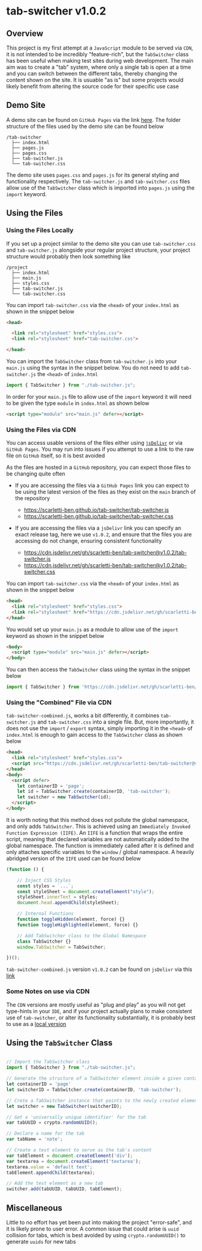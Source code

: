 # tab-switcher v1.0.2

## Overview
This project is my first attempt at a `JavaScript` module to be served via `CDN`, it is not intended to be incredibly "feature-rich", but the `TabSwitcher` class has been useful when making test sites during web development. The main aim was to create a "tab" system, where only a single tab is open at a time and you can switch between the different tabs, thereby changing the content shown on the site. It is usuable "as is" but some projects would likely benefit from altering the source code for their specific use case

## Demo Site
A demo site can be found on `GitHub Pages` via the link [here](https://scarletti-ben.github.io/tab-switcher). The folder structure of the files used by the demo site can be found below
```
/tab-switcher
  ├── index.html
  ├── pages.js
  ├── pages.css
  ├── tab-switcher.js
  └── tab-switcher.css
```

The demo site uses `pages.css` and `pages.js` for its general styling and functionality respectively. The `tab-switcher.js` and `tab-switcher.css` files allow use of the `TabSwitcher` class which is imported into `pages.js` using the `import` keyword.

## Using the Files

### Using the Files Locally

If you set up a project similar to the demo site you can use `tab-switcher.css` and `tab-switcher.js` alongside your regular project structure, your project structure would probably then look something like
```
/project
  ├── index.html
  ├── main.js
  ├── styles.css
  ├── tab-switcher.js
  └── tab-switcher.css
```

You can import `tab-switcher.css` via the `<head>` of your `index.html` as shown in the snippet below
```html
<head>

  <link rel="stylesheet" href="styles.css">
  <link rel="stylesheet" href="tab-switcher.css">

</head>
```

You can import the `TabSwitcher` class from `tab-switcher.js` into your `main.js` using the syntax in the snippet below. You do not need to add `tab-switcher.js` the `<head>` of `index.html`
```javascript
import { TabSwitcher } from "./tab-switcher.js";
```
In order for your `main.js` file to allow use of the `import` keyword it will need to be given the type `module` in `index.html` as shown below
```html
<script type="module" src="main.js" defer></script>
```

### Using the Files via CDN

You can access usable versions of the files either using [`jsDelivr`](https://www.jsdelivr.com/) or via `GitHub Pages`. You may run into issues if you attempt to use a link to the raw file on `GitHub` itself, so it is best avoided

As the files are hosted in a `GitHub` repository, you can expect those files to be changing quite often

- If you are accessing the files via a `GitHub Pages` link you can expect to be using the latest version of the files as they exist on the `main` branch of the repository
  - https://scarletti-ben.github.io/tab-switcher/tab-switcher.js
  - https://scarletti-ben.github.io/tab-switcher/tab-switcher.css

- If you are accessing the files via a `jsDelivr` link you can specify an exact release tag, here we use `v1.0.2`, and ensure that the files you are accessing do not change, ensuring consistent functionality
  - https://cdn.jsdelivr.net/gh/scarletti-ben/tab-switcher@v1.0.2/tab-switcher.js
  - https://cdn.jsdelivr.net/gh/scarletti-ben/tab-switcher@v1.0.2/tab-switcher.css

You can import `tab-switcher.css` via the `<head>` of your `index.html` as shown in the snippet below 
```html
<head>
  <link rel="stylesheet" href="styles.css">
  <link rel="stylesheet" href="https://cdn.jsdelivr.net/gh/scarletti-ben/tab-switcher@v1.0.2/tab-switcher.css">
</head>
```

You would set up your `main.js` as a module to allow use of the `import` keyword as shown in the snippet below 
```html
<body>
  <script type="module" src="main.js" defer></script>
</body>
```

You can then access the `TabSwitcher` class using the syntax in the snippet below
```javascript
import { TabSwitcher } from 'https://cdn.jsdelivr.net/gh/scarletti-ben/tab-switcher@v1.0.2/tab-switcher.js';
```

### Using the "Combined" File via CDN
`tab-switcher-combined.js`, works a bit differently, it combines `tab-switcher.js` and `tab-switcher.css` into a single file. But, more importantly, it does not use the `import` / `export` syntax, simply importing it in the `<head>` of `index.html` is enough to gain access to the `TabSwitcher` class as shown below
```html
<head>
  <link rel="stylesheet" href="styles.css">
  <script src="https://cdn.jsdelivr.net/gh/scarletti-ben/tab-switcher@v1.0.2/tab-switcher-combined.js"></script>
</head>
<body>
  <script defer>
    let containerID = 'page';
    let id = TabSwitcher.create(containerID, 'tab-switcher');
    let switcher = new TabSwitcher(id);
  </script>
</body>
```

It is worth noting that this method does not pollute the global namespace, and only adds `TabSwitcher`. This is achieved using an `Immediately Invoked Function Expression (IIFE)`. An `IIFE` is a function that wraps the entire script, meaning that declared variables are not automatically added to the global namespace. The function is immediately called after it is defined and only attaches specific variables to the `window` / global namespace. A heavily abridged version of the `IIFE` used can be found below
```javascript
(function () {

    // Inject CSS Styles
    const styles = `...`;
    const styleSheet = document.createElement("style");
    styleSheet.innerText = styles;
    document.head.appendChild(styleSheet);

    // Internal Functions
    function toggleHidden(element, force) {}
    function toggleHighlighted(element, force) {}

    // Add TabSwitcher class to the Global Namespace
    class TabSwitcher {}
    window.TabSwitcher = TabSwitcher;

})();
```

`tab-switcher-combined.js`  version `v1.0.2` can be found on `jsDelivr` via this [link](`tab-switcher-combined.js`)

### Some Notes on use via CDN
The `CDN` versions are mostly useful as "plug and play" as you will not get type-hints in your `IDE`, and if your project actually plans to make consistent use of `tab-switcher`, or alter its functionality substantially, it is probably best to use as a [local version](#using-the-files-locally)

## Using the `TabSwitcher` Class

```javascript

// Import the TabSwitcher class
import { TabSwitcher } from "./tab-switcher.js";

// Generate the structure of a TabSwitcher element inside a given container
let containerID = 'page'
let switcherID = TabSwitcher.create(containerID, 'tab-switcher');

// Crete a TabSwitcher instance that points to the newly created element
let switcher = new TabSwitcher(switcherID);

// Get a 'universally unique identifier' for the tab
var tabUUID = crypto.randomUUID();

// Declare a name for the tab
var tabName = 'note';

// Create a test element to serve as the tab's content
var tabElement = document.createElement('div');
var textarea = document.createElement('textarea');
textarea.value = 'default text';
tabElement.appendChild(textarea);

// Add the test element as a new tab
switcher.add(tabUUID, tabUUID, tabElement);

```

## Miscellaneous
Little to no effort has yet been put into making the project "error-safe", and it is likely prone to user error. A common issue that could arise is `uuid` collision for tabs, which is best avoided by using `crypto.randomUUID()` to generate `uuids` for new tabs